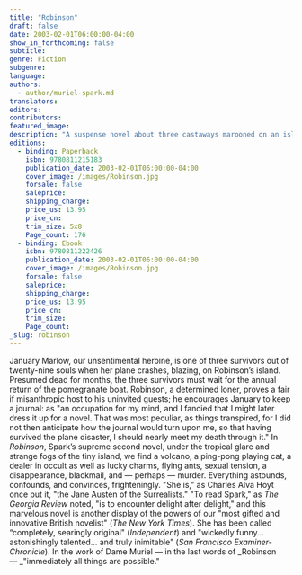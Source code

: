 ```yaml
---
title: "Robinson"
draft: false
date: 2003-02-01T06:00:00-04:00
show_in_forthcoming: false
subtitle:
genre: Fiction
subgenre:
language:
authors:
  - author/muriel-spark.md
translators:
editors:
contributors:
featured_image:
description: "A suspense novel about three castaways marooned on an island owned by an eccentric recluse "
editions:
  - binding: Paperback
    isbn: 9780811215183
    publication_date: 2003-02-01T06:00:00-04:00
    cover_image: /images/Robinson.jpg
    forsale: false
    saleprice:
    shipping_charge:
    price_us: 13.95
    price_cn:
    trim_size: 5x8
    Page_count: 176
  - binding: Ebook
    isbn: 9780811222426
    publication_date: 2003-02-01T06:00:00-04:00
    cover_image: /images/Robinson.jpg
    forsale: false
    saleprice:
    shipping_charge:
    price_us: 13.95
    price_cn:
    trim_size:
    Page_count:
_slug: robinson
---
```


January Marlow, our unsentimental heroine, is one of three survivors out of twenty-nine souls when her plane crashes, blazing, on Robinson’s island. Presumed dead for months, the three survivors must wait for the annual return of the pomegranate boat. Robinson, a determined loner, proves a fair if misanthropic host to his uninvited guests; he encourages January to keep a journal: as "an occupation for my mind, and I fancied that I might later dress it up for a novel. That was most peculiar, as things transpired, for I did not then anticipate how the journal would turn upon me, so that having survived the plane disaster, I should nearly meet my death through it." In _Robinson_, Spark’s supreme second novel, under the tropical glare and strange fogs of the tiny island, we find a volcano, a ping-pong playing cat, a dealer in occult as well as lucky charms, flying ants, sexual tension, a disappearance, blackmail, and — perhaps — murder. Everything astounds, confounds, and convinces, frighteningly. "She is," as Charles Alva Hoyt once put it, "the Jane Austen of the Surrealists." "To read Spark," as _The Georgia Review_ noted, "is to encounter delight after delight," and this marvelous novel is another display of the powers of our "most gifted and innovative British novelist" (_The New York Times_). She has been called “completely, searingly original" (_Independent_) and "wickedly funny... astonishingly talented... and truly inimitable" (_San Francisco Examiner-Chronicle_). In the work of Dame Muriel — in the last words of _Robinson — _"immediately all things are possible."

